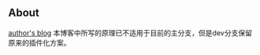 
## About
[author's blog](http://blog.csdn.net/hkxxx/article/details/42194387)
本博客中所写的原理已不适用于目前的主分支，但是dev分支保留原来的插件化方案。


